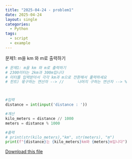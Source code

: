 ```yaml
---
title: "2025-04-24 - problem1"
date: 2025-04-24
layout: single
categories:
  - Python
tags:
  - script
  - example
---
```


문제1: m을 km 와 m로 출력하기

```python
# 문제1: m을 km 와 m로 출력하기 
# 2300미터는 2km과 300m입니다 
# 미터를 입력받아서 각각 km과 m으로 전환해서 풀력하세요 
# 힌트) 몫구하는 연산자 --> //      나머지 구하는 연산자 --> %



#입력
distance = int(input('distance : '))

#계산
kilo_meters = distance // 1000
meters = distance % 1000

#출력 
# print(str(kilo_meters),"km", str(meters), "m")
print(f"{distance}는 {kilo_meters}km와 {meters}m입니다")
```

[Download this file](/assets/files/문제1.py)
